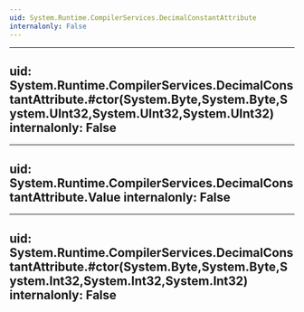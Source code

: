 ```yaml
---
uid: System.Runtime.CompilerServices.DecimalConstantAttribute
internalonly: False
---
```


---
uid: System.Runtime.CompilerServices.DecimalConstantAttribute.#ctor(System.Byte,System.Byte,System.UInt32,System.UInt32,System.UInt32)
internalonly: False
---

---
uid: System.Runtime.CompilerServices.DecimalConstantAttribute.Value
internalonly: False
---

---
uid: System.Runtime.CompilerServices.DecimalConstantAttribute.#ctor(System.Byte,System.Byte,System.Int32,System.Int32,System.Int32)
internalonly: False
---
